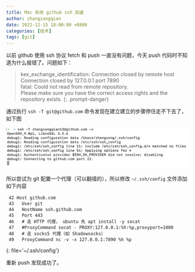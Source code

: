```yaml
---
title: Mac 系统 github ssh 加速
author: zhangzangqian
date: 2022-12-15 18:00:00 +0800
categories: [技术]
tags: [git]
---
```


以前 github 使用 ssh 协议 fetch 和 push 一直没有问题，今天 push 代码时不知道为什么报错了。问题如下：


>kex_exchange_identification: Connection closed by remote host<br/>Connection closed by 127.0.0.1 port 7890<br/>fatal: Could not read from remote repository.<br/>Please make sure you have the correct access rights and the repository exists.
{: .prompt-danger}

通过执行 `ssh -T git@github.com` 命令发现在建立建立的步骤停住走不下去了，如下图

![ssh -T 测试](/assets/img/git-ssh-T.png)

所以尝试为 git 配置一个代理（可以翻墙的），所以修改 `~/.ssh/config` 文件添加如下内容

```config
 42 Host github.com
 43   User git
 44   HostName ssh.github.com
 45   Port 443
 46   # 走 HTTP 代理， ubuntu 先 apt install -y socat
 47   #ProxyCommand socat - PROXY:127.0.0.1:%h:%p,proxyport=1080
 48   # 走 socks5 代理（如 Shadowsocks）
 49   ProxyCommand nc -v -x 127.0.0.1:7890 %h %p
```
{: file='~/.ssh/config'}

重新 push 发现成功了。